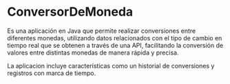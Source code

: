 # ConversorDeMoneda
Es una aplicación en Java que permite realizar conversiones entre diferentes monedas, utilizando datos relacionados con el tipo de cambio en tiempo real que se obtenen a través de una API, facilitando la conversión de valores entre distintas monedas de manera rápida y precisa.

La aplicacion incluye características como un historial de conversiones y registros con marca de tiempo.
